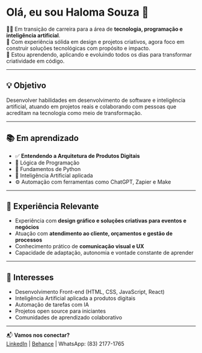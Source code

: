 # Olá, eu sou Haloma Souza 👋

👩‍💻 Em transição de carreira para a área de **tecnologia, programação e inteligência artificial**.  
🎨 Com experiência sólida em design e projetos criativos, agora foco em construir soluções tecnológicas com propósito e impacto.  
🚀 Estou aprendendo, aplicando e evoluindo todos os dias para transformar criatividade em código.

---

## 💡 Objetivo

Desenvolver habilidades em desenvolvimento de software e inteligência artificial, atuando em projetos reais e colaborando com pessoas que acreditam na tecnologia como meio de transformação.

---

## 📚 Em aprendizado

- ✅ **Entendendo a Arquitetura de Produtos Digitais**  
- 🔣 Lógica de Programação  
- 🐍 Fundamentos de Python  
- 🤖 Inteligência Artificial aplicada  
- ⚙️ Automação com ferramentas como ChatGPT, Zapier e Make  

---

## 🌱 Experiência Relevante

- Experiência com **design gráfico e soluções criativas para eventos e negócios**
- Atuação com **atendimento ao cliente, orçamentos e gestão de processos**
- Conhecimento prático de **comunicação visual e UX**
- Capacidade de adaptação, autonomia e vontade constante de aprender

---

## 🧠 Interesses

- Desenvolvimento Front-end (HTML, CSS, JavaScript, React)  
- Inteligência Artificial aplicada a produtos digitais  
- Automação de tarefas com IA  
- Projetos open source para iniciantes  
- Comunidades de aprendizado colaborativo

---

📬 **Vamos nos conectar?**  
[LinkedIn](https://www.linkedin.com/in/halomasouza) | [Behance](https://www.behance.net/halomavianna) | WhatsApp: (83) 2177-1765
